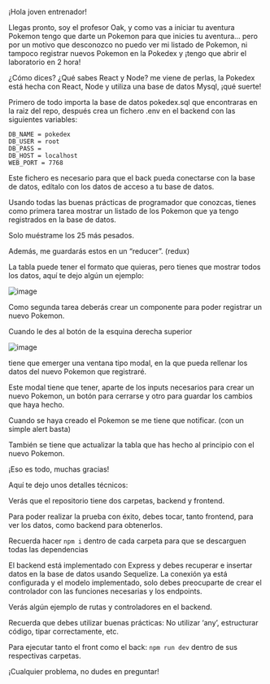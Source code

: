 ¡Hola joven entrenador!

Llegas pronto, soy el profesor Oak, y como vas a iniciar tu aventura Pokemon tengo que darte un Pokemon para que inicies tu aventura... pero por un motivo que desconozco no puedo ver mi listado de Pokemon, ni tampoco registrar nuevos Pokemon en la Pokedex y ¡tengo que abrir el laboratorio en 2 hora!

¿Cómo dices? ¿Qué sabes React y Node? me viene de perlas, la Pokedex está hecha con React, Node y utiliza una base de datos Mysql, ¡qué suerte!

Primero de todo importa la base de datos pokedex.sql que encontraras en la raiz del repo, después crea un fichero .env en el backend con las siguientes variables:

```
DB_NAME = pokedex
DB_USER = root
DB_PASS = 
DB_HOST = localhost
WEB_PORT = 7768
```

Este fichero es necesario para que el back pueda conectarse con la base de datos, edítalo con los datos de acceso a tu base de datos.

Usando todas las buenas prácticas de programador que conozcas, tienes como primera tarea mostrar un listado de los Pokemon que ya tengo registrados en la base de datos.

Solo muéstrame los 25 más pesados.

Además, me guardarás estos en un “reducer”. (redux)

La tabla puede tener el formato que quieras, pero tienes que mostrar todos los datos, aquí te dejo algún un ejemplo:

![image](https://github.com/IMPACKTA/seleccion_impackta/assets/30071404/a120909a-3f84-4e5c-ba1c-d738f1c03ac1)

Como segunda tarea deberás crear un componente para poder registrar un nuevo Pokemon.

Cuando le des al botón de la esquina derecha superior

![image](https://github.com/IMPACKTA/seleccion_impackta/assets/30071404/205340e1-b5be-4377-b0e2-6f334025e595)

tiene que emerger una ventana tipo modal, en la que pueda rellenar los datos del nuevo Pokemon que registraré.

Este modal tiene que tener, aparte de los inputs necesarios para crear un nuevo Pokemon, un botón para cerrarse y otro para guardar los cambios que haya hecho.

Cuando se haya creado el Pokemon se me tiene que notificar. (con un simple alert basta)

También se tiene que actualizar la tabla que has hecho al principio con el nuevo Pokemon.

¡Eso es todo, muchas gracias!

Aquí te dejo unos detalles técnicos:

Verás que el repositorio tiene dos carpetas, backend y frontend.

Para poder realizar la prueba con éxito, debes tocar, tanto frontend, para ver los datos, como backend para obtenerlos.

Recuerda hacer <code>npm i</code> dentro de cada carpeta para que se descarguen todas las dependencias

El backend está implementado con Express y debes recuperar e insertar datos en la base de datos usando Sequelize. La conexión ya está configurada y el modelo implementado, solo debes preocuparte de crear el controlador con las funciones necesarias y los endpoints.

Verás algún ejemplo de rutas y controladores en el backend.

Recuerda que debes utilizar buenas prácticas: No utilizar ‘any’, estructurar código, tipar correctamente, etc. 

Para ejecutar tanto el front como el back: <code>npm run dev</code> dentro de sus respectivas carpetas.

¡Cualquier problema, no dudes en preguntar!

